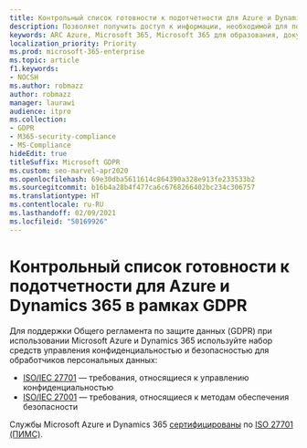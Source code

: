 ```yaml
---
title: Контрольный список готовности к подотчетности для Azure и Dynamics 365 в рамках GDPR
description: Позволяет получить доступ к информации, необходимой для поддержки регламента GDPR при использовании Microsoft Azure.
keywords: ARC Azure, Microsoft 365, Microsoft 365 для образования, документация по Microsoft 365, GDPR
localization_priority: Priority
ms.prod: microsoft-365-enterprise
ms.topic: article
f1.keywords:
- NOCSH
ms.author: robmazz
author: robmazz
manager: laurawi
audience: itpro
ms.collection:
- GDPR
- M365-security-compliance
- MS-Compliance
hideEdit: true
titleSuffix: Microsoft GDPR
ms.custom: seo-marvel-apr2020
ms.openlocfilehash: 69e30dba5611614c864390a328e913fe233533b2
ms.sourcegitcommit: b16b4a28b4f477ca6c6768266402bc234c306757
ms.translationtype: HT
ms.contentlocale: ru-RU
ms.lasthandoff: 02/09/2021
ms.locfileid: "50169926"
---
```

# <a name="azure-and-dynamics-365-accountability-readiness-checklist-for-the-gdpr"></a>Контрольный список готовности к подотчетности для Azure и Dynamics 365 в рамках GDPR

Для поддержки Общего регламента по защите данных (GDPR) при использовании Microsoft Azure и Dynamics 365 используйте набор средств управления конфиденциальностью и безопасностью для обработчиков персональных данных:

- [ISO/IEC 27701](https://shop.bsigroup.com/ProductDetail?pid=000000000030351736) — требования, относящиеся к управлению конфиденциальностью
- [ISO/IEC 27001](https://shop.bsigroup.com/ProductDetail?pid=000000000030347472) — требования, относящиеся к методам обеспечения безопасности

Службы Microsoft Azure и Dynamics 365 [сертифицированы](https://servicetrust.microsoft.com/ViewPage/MSComplianceGuideV3?command=Download&downloadType=Document&downloadId=00af6c3e-7f3e-4e0d-8b0e-79f45ef2cef1&tab=7027ead0-3d6b-11e9-b9e1-290b1eb4cdeb&docTab=7027ead0-3d6b-11e9-b9e1-290b1eb4cdeb_ISO_Reports) по [ISO 27701 (ПИМС)](offering-iso-27701.md).
